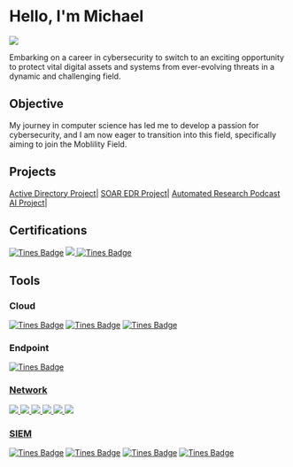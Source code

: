 
# Hello, I'm Michael
<a href="https://linkedin.com/in/michael-warburton-5214a8161"><img src="https://img.shields.io/badge/-LinkedIn-0072b1?&style=for-the-badge&logo=linkedin&logoColor=white" /></a>


Embarking on a career in cybersecurity to switch to an exciting opportunity to protect vital digital assets and systems from ever-evolving threats in a dynamic and challenging field.

## Objective

My journey in computer science has led me to develop a passion for cybersecurity, and I am now eager to transition into this field, specifically aiming to join the Moblility Field.
## Projects

<a href="https://github.com/zambezi21/Active-Directory-Project/tree/main">Active Directory Project</a>| <a href="https://github.com/zambezi21/SOAR-EDR-PROJECT/tree/main">SOAR EDR Project</a>| <a href="https://github.com/zambezi21/Automated-Research-Podcast-AI-Project/tree/main">Automated Research Podcast AI Project</a>|
## Certifications

<div>
  <a href="https://partners.comptia.org/certifications/security" target="_blank">
  <img src="https://img.shields.io/badge/-Security+-FF0000?&style=for-the-badge&logo=Tines&logoColor=white" alt="Tines Badge" /></a>
  <a href="https://aws.amazon.com/certification/certified-cloud-practitioner/" target="_blank">
  <img src="https://img.shields.io/badge/-AWS Certified Cloud Practitioner-FF9900?style=for-the-badge&logo=google&logoColor=white" /><a><a href="https://grow.google/ai-essentials/" target="_blank">
  <img src="https://img.shields.io/badge/-Google AI Essentials-1679A7?&style=for-the-badge&logo=Tines&logoColor=white" alt="Tines Badge" /></a>



## Tools

### Cloud
<div>
  <a href="https://aws.amazon.com/" target="_blank">
  <img src="https://img.shields.io/badge/-Amazon%20AWS-FF9900?&style=for-the-badge&logo=Tines&logoColor=white" alt="Tines Badge" /></a>
<a href="https://www.tines.com" target="_blank">
  <img src="https://img.shields.io/badge/-Tines-FF9900?&style=for-the-badge&logo=Tines&logoColor=white" alt="Tines Badge" /></a>
<a href="https://www.slack.com" target="_blank">
  <img src="https://img.shields.io/badge/-Slack-FF9900?&style=for-the-badge&logo=Tines&logoColor=white" alt="Tines Badge" />
</a>

### Endpoint
<div>
<a href="https://www.limacharlie.com/" target="_blank">
  <img src="https://img.shields.io/badge/-LimaCharlie-FF0000?&style=for-the-badge&logo=Tines&logoColor=white" alt="Tines Badge" /></a>
  <a href="https://www.tines.com" target="_blank">
  
### Network
<div>
<img src="https://img.shields.io/badge/-Wireshark-1679A7?&style=for-the-badge&logo=Wireshark&logoColor=white" />
<img src="https://img.shields.io/badge/-Kali%20Linux-00C853?&style=for-the-badge&logo=Linux&logoColor=white" />
<img src="https://img.shields.io/badge/-Windows%2010-00C853?&style=for-the-badge&logo=Windows&logoColor=white" />
<img src="https://img.shields.io/badge/-Windows%20Server-00C853?&style=for-the-badge&logo=Windows&logoColor=white" />
<img src="https://img.shields.io/badge/-Windows%2011-00C853?&style=for-the-badge&logo=windows&logoColor=white" />
<img src="https://img.shields.io/badge/-Cisco%20Packet%20Tracer-00C853?&style=for-the-badge&logo=cisco&logoColor=white" />
</div>

### SIEM
<div>
  <a href="https://www.splunk.com/" target="_blank">
  <img src="https://img.shields.io/badge/-Splunk-FF0000?&style=for-the-badge&logo=Tines&logoColor=white" alt="Tines Badge" /></a>
<a href="https://learn.microsoft.com/en-us/sysinternals/downloads/sysmon" target="_blank">
  <img src="https://img.shields.io/badge/-Sysmon-FF0000?&style=for-the-badge&logo=Tines&logoColor=white" alt="Tines Badge" /></a>
<a href="https://www.limacharlie.com/" target="_blank">
  <img src="https://img.shields.io/badge/-LimaCharlie-FF0000?&style=for-the-badge&logo=Tines&logoColor=white" alt="Tines Badge" /></a>
  <a href="https://www.tines.com" target="_blank">
  <img src="https://img.shields.io/badge/-Tines-FF0000?&style=for-the-badge&logo=Tines&logoColor=white" alt="Tines Badge" />
</a>
</div>
